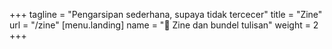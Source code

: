 +++
tagline = "Pengarsipan sederhana, supaya tidak tercecer"
title = "Zine"
url = "/zine"
[menu.landing]
name = "📒&nbsp;Zine dan bundel tulisan"
weight = 2
+++


